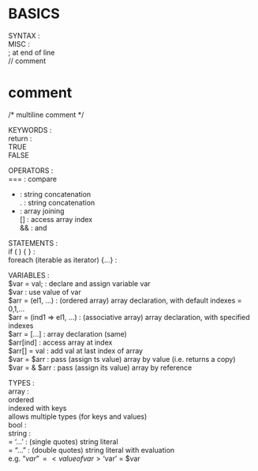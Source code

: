 # BASICS  
  
SYNTAX :  
MISC :  
; at end of line  
// comment  
# comment  
/* multiline comment */  
  
KEYWORDS :   
return	:   
TRUE  
FALSE  
  
OPERATORS :   
===	: compare  
+ 	: string concatenation  
.	: string concatenation  
+ 	: array joining  
[]	: access array index  
&&	: and  
  
STATEMENTS :   
if ( ) { }	:  
foreach (iterable as iterator) {...}	:   
  
VARIABLES :   
$var = val;	: declare and assign variable var  
$var		: use value of var  
$arr = (el1, …)		: (ordered array) array declaration, with default indexes = 0,1,...  
$arr = (ind1 => el1, …) : (associative array) array declaration, with specified indexes  
$arr = [...]		: array declaration (same)  
$arr[ind]		: access array at index  
$arr[] = val		: add val at last index of array  
$var = $arr		: pass (assign ts value) array by value (i.e. returns a copy)  
$var = & $arr		: pass (assign its value) array by reference  
  
TYPES :  
array :  
ordered  
indexed with keys  
allows multiple types (for keys and values)  
bool :   
string :  
= ‘...’	: (single quotes) string literal  
= “...”	: (double quotes) string literal with evaluation  
	e.g.	“$var” = <value of var>  
		‘$var’ = $var  
